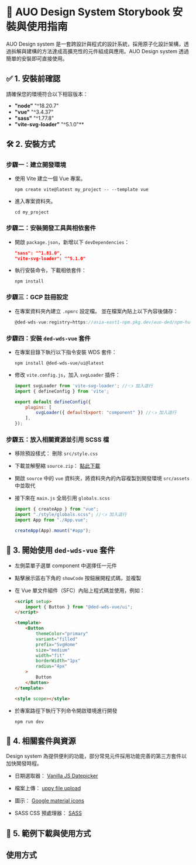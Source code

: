 
# 🚀 AUO Design System Storybook 安裝與使用指南

AUO Design system 是一套跨設計與程式的設計系統，採用原子化設計架構，透過拆解與建構的方法達成高擴充性的元件組成與應用。AUO Design system 透過簡單的安裝即可直接使用。



## ✅ 1. 安裝前確認

請確保您的環境符合以下相容版本：

- **"node"** "^18.20.7"
- **"vue"** "^3.4.37"
- **"sass"** "^1.77.8"
- **"vite-svg-loader"** "^5.1.0"**

## 🛠️ 2. 安裝方式

### **步驟一：建立開發環境**

- 使用 Vite 建立一個 Vue 專案。

    ```shell
    npm create vite@latest my_project -- --template vue
    ```
- 進入專案資料夾。

    ```shell
    cd my_project
    ```

### **步驟二：安裝開發工具與相依套件**

- 開啟 `package.json`，新增以下 `devDependencies`：

    ```json
    "sass": "^1.81.0",
    "vite-svg-loader": "^5.1.0"
    ```

- 執行安裝命令，下載相依套件：

    ```shell
   npm install
   ```

### **步驟三：GCP 註冊設定**

- 在專案資料夾內建立 `.npmrc` 設定檔。 並在檔案內貼上以下內容後儲存：

    ```js
    @ded-wds-vue:registry=https://asia-east1-npm.pkg.dev/auo-ded/npm-hub-dev/
    ```

### **步驟四：安裝 `ded-wds-vue` 套件**

- 在專案目錄下執行以下指令安裝 WDS 套件：

    ```shell
    npm install @ded-wds-vue/ui@latest
    ```
   
- 修改 `vite.config.js`，加入 `svgLoader` 插件：

   ```js
   import svgLoader from 'vite-svg-loader'; //👈 加入這行
   import { defineConfig } from 'vite';

   export default defineConfig({
       plugins: [
           svgLoader({ defaultExport: "component" }) //👈 加入這行
       ],
   });
   ```

### **步驟五：放入相關資源並引用 SCSS 檔**

- 移除預設樣式： 刪除 `src/style.css`
- 下載並解壓縮 `source.zip`：
   [點此下載](https://storage.googleapis.com/ded-wds-bucket/uat/wds/source.zip)
- 開啟 `source` 中的 `vue` 資料夾，將資料夾內的內容複製到開發環境 `src/assets` 中並取代
- 接下來在 `main.js` 全局引用 `globals.scss`

    ```js
   import { createApp } from "vue";
   import "./style/globals.scss"; //👈 加入這行
   import App from "./App.vue";

   createApp(App).mount("#app");
   ```

## 🎨 3. 開始使用 `ded-wds-vue` 套件

- 左側菜單子選單 component 中選擇任一元件
- 點擊展示區右下角的 `showCode` 按鈕展開程式碼，並複製
- 在 Vue 單文件組件（SFC）內貼上程式碼並使用，例如：

   ```html
   <script setup>
       import { Button } from "@ded-wds-vue/ui";
   </script>
   
   <template>
       <Button
           themeColor="primary"
           variant="filled"
           prefix="SvgHome"
           size="medium"
           width="fit"
           borderWidth="1px"
           radius="4px"
       >
           Button
       </Button>
   </template>
  
  <style scope></style>
   ```

- 於專案路徑下執行下列命令開啟環境進行開發

   ```shell
   npm run dev
   ```



## 🔗 4. 相關套件與資源

Design system 為提供便利的功能，部分常見元件採用功能完善的第三方套件以加快開發時程。

- 日期選取器： [Vanilla JS Datepicker](https://github.com/mymth/vanillajs-datepicker?tab=readme-ov-file)

- 檔案上傳： [uppy file upload](https://uppy.io/)

- 圖示： [Google material icons](https://fonts.google.com/icons)

- SASS CSS 預處理器： [SASS](https://sass-lang.com/)


## 📌 5. 範例下載與使用方式

## 使用方式

